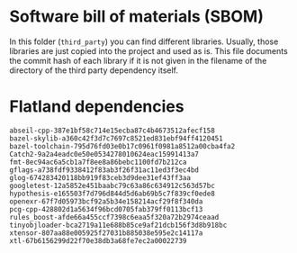 # Software bill of materials (SBOM)

In this folder (`third_party`) you can find different libraries.
Usually, those libraries are just copied into the project and used as is.
This file documents the commit hash of each library if it is not given in the filename of the directory of the third party dependency itself.

# Flatland dependencies

```
abseil-cpp-387e1bf58c714e15ecba87c4b4673512afecf158
bazel-skylib-a360c42f3d7c7697c8521ed831ebf94ff4120451
bazel-toolchain-795d76fd03e0b17c0961f0981a8512a00cba4fa2
Catch2-9a2a4eadc0e50e0534278010624eac15991413a7
fmt-8ec94ac6a5cb1a7f8ee8a86bebc1100fd7b212ca
gflags-a738fdf9338412f83ab3f26f31ac11ed3f3ec4bd
glog-674283420118bb919f83ceb3d9dee31ef43ff3aa
googletest-12a5852e451baabc79c63a86c634912c563d57bc
hypothesis-e165503f7d796d844d5d6ab69b5c7f839cf0ede8
openexr-67f7d05973bcf92a5b34e158214acf29f8f340da
pcg-cpp-428802d1a5634f96bcd0705fab379ff0113bcf13
rules_boost-afde66a455ccf7398c6eaa5f320a72b2974ceaad
tinyobjloader-bca2719a11e688b85ce9af21dcb156f3d8b918bc
xtensor-807aa88e005925f27031b885038e595e2c14117a
xtl-67b6156299d22f70e38db3a68fe7ec2a00022739
```
